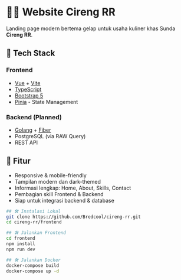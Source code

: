 # 🧑‍💻 Website Cireng RR

Landing page modern bertema gelap untuk usaha kuliner khas Sunda **Cireng RR**.

## 🚀 Tech Stack

### Frontend
- [Vue](https://vuejs.org/) + [Vite](https://vitejs.dev/)
- [TypeScript](https://www.typescriptlang.org/)
- [Bootstrap 5](https://getbootstrap.com/)
- [Pinia](https://pinia.vuejs.org/) - State Management

### Backend (Planned)
- [Golang](https://golang.org/) + [Fiber](https://gofiber.io/)
- PostgreSQL (via RAW Query)
- REST API

## 🎯 Fitur
- Responsive & mobile-friendly
- Tampilan modern dan dark-themed
- Informasi lengkap: Home, About, Skills, Contact
- Pembagian skill Frontend & Backend
- Siap untuk integrasi backend & database

```bash
## 🛠️ Instalasi Lokal
git clone https://github.com/Bredcool/cireng-rr.git
cd cireng-rr/frontend

## 🛠️ Jalankan Frontend
cd frontend
npm install
npm run dev

## 🛠️ Jalankan Docker
docker-compose build
docker-compose up -d
